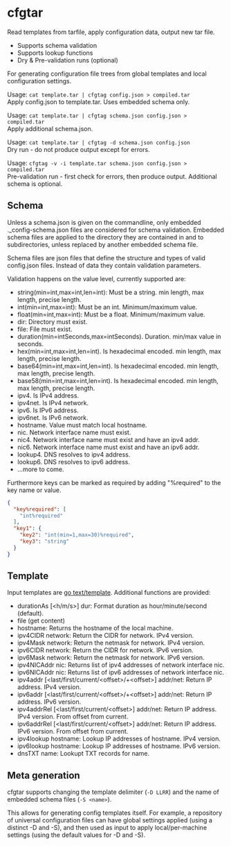 # cfgtar

Read templates from tarfile, apply configuration data, output new tar file.
  - Supports schema validation
  - Supports lookup functions
  - Dry & Pre-validation runs (optional)

For generating configuration file trees from global templates and local configuration settings.

Usage: `cat template.tar | cfgtag config.json > compiled.tar`\
Apply config.json to template.tar. Uses embedded schema only.

Usage: `cat template.tar | cfgtag schema.json config.json > compiled.tar`\
Apply additional schema.json.

Usage: `cat template.tar | cfgtag -d schema.json config.json`\
Dry run - do not produce output except for errors.

Usage: `cfgtag -v -i template.tar schema.json config.json > compiled.tar`\
Pre-validation run - first check for errors, then produce output. Additional schema is optional.

## Schema

Unless a schema.json is given on the commandline, only embedded ._config-schema.json files are considered for
schema validation. Embedded schema files are applied to the directory they are contained in and to subdirectories, unless
replaced by another embedded schema file.

Schema files are json files that define the structure and types of valid config.json files. Instead of data they contain
validation parameters.

Validation happens on the value level, currently supported are:
  - string(min=int,max=int,len=int): Must be a string. min length, max length, precise length. 
  - int(min=int,max=int): Must be an int. Minimum/maximum value.
  - float(min=int,max=int): Must be a float. Minimum/maximum value.
  - dir: Directory must exist.
  - file: File must exist.
  - duration(min=intSeconds,max=intSeconds). Duration. min/max value in seconds.
  - hex(min=int,max=int,len=int). Is hexadecimal encoded. min length, max length, precise length.
  - base64(min=int,max=int,len=int). Is hexadecimal encoded. min length, max length, precise length.
  - base58(min=int,max=int,len=int). Is hexadecimal encoded. min length, max length, precise length.
  - ipv4. Is IPv4 address.
  - ipv4net. Is IPv4 network.
  - ipv6. Is IPv6 address.
  - ipv6net. Is IPv6 network.
  - hostname. Value must match local hostname.
  - nic. Network interface name must exist.
  - nic4. Network interface name must exist and have an ipv4 addr.
  - nic6. Network interface name must exist and have an ipv6 addr.
  - lookup4. DNS resolves to ipv4 address.
  - lookup6. DNS resolves to ipv6 address.
  - ...more to come.

Furthermore keys can be marked as required by adding "%required" to the key name or value.

```json
{
  "key%required": [
    "int%required"
  ],
  "key1": {
    "key2": "int(min=1,max=30)%required",
    "key3": "string"
  }
}
```

## Template

Input templates are [go text/template](https://pkg.go.dev/text/template). Additional functions are provided:
  - durationAs [<h/m/s>] dur: Format duration as hour/minute/second (default).
  - file (get content)
  - hostname: Returns the hostname of the local machine.
  - ipv4CIDR network: Return the CIDR for network. IPv4 version.
  - ipv4Mask network: Return the netmask for network. IPv4 version.
  - ipv6CIDR network: Return the CIDR for network. IPv6 version.
  - ipv6Mask network: Return the netmask for network. IPv6 version.
  - ipv4NICAddr nic: Returns list of ipv4 addresses of network interface nic. 
  - ipv6NICAddr nic: Returns list of ipv6 addresses of network interface nic.
  - ipv4addr [<last/first/current/\<offset>/+\<offset>] addr/net: Return IP address. IPv4 version.
  - ipv6addr [<last/first/current/\<offset>/+\<offset>] addr/net: Return IP address. IPv6 version.
  - ipv4addrRel [<last/first/current/\<offset>] addr/net: Return IP address. IPv4 version. From offset from current.
  - ipv6addrRel [<last/first/current/\<offset>] addr/net: Return IP address. IPv6 version. From offset from current.
  - ipv4lookup hostname: Lookup IP addresses of hostname. IPv4 version.
  - ipv6lookup hostname: Lookup IP addresses of hostname. IPv6 version.
  - dnsTXT name: Lookupt TXT records for name.

## Meta generation

cfgtar supports changing the template delimiter (`-D LLRR`) and the name of embedded schema files (`-S <name>`).

This allows for generating config templates itself. For example, a repository of universal configuration files can 
have global settings applied (using a distinct -D and -S), and then used as input to apply local/per-machine settings (using
the default values for -D and -S).